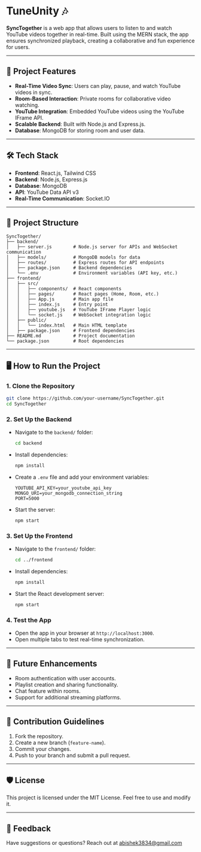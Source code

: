 
# TuneUnity 🎶  
**SyncTogether** is a web app that allows users to listen to and watch YouTube videos together in real-time. Built using the MERN stack, the app ensures synchronized playback, creating a collaborative and fun experience for users.

---

## 🚀 Project Features
- **Real-Time Video Sync**: Users can play, pause, and watch YouTube videos in sync.
- **Room-Based Interaction**: Private rooms for collaborative video watching.
- **YouTube Integration**: Embedded YouTube videos using the YouTube IFrame API.
- **Scalable Backend**: Built with Node.js and Express.js.
- **Database**: MongoDB for storing room and user data.

---

## 🛠️ Tech Stack
- **Frontend**: React.js, Tailwind CSS
- **Backend**: Node.js, Express.js
- **Database**: MongoDB
- **API**: YouTube Data API v3
- **Real-Time Communication**: Socket.IO

---

## 📂 Project Structure

```plaintext
SyncTogether/
├── backend/
│   ├── server.js        # Node.js server for APIs and WebSocket communication
│   ├── models/          # MongoDB models for data
│   ├── routes/          # Express routes for API endpoints
│   ├── package.json     # Backend dependencies
│   └── .env             # Environment variables (API key, etc.)
├── frontend/
│   ├── src/
│   │   ├── components/  # React components
│   │   ├── pages/       # React pages (Home, Room, etc.)
│   │   ├── App.js       # Main app file
│   │   ├── index.js     # Entry point
│   │   ├── youtube.js   # YouTube IFrame Player logic
│   │   └── socket.js    # WebSocket integration logic
│   ├── public/
│   │   └── index.html   # Main HTML template
│   ├── package.json     # Frontend dependencies
├── README.md            # Project documentation
└── package.json         # Root dependencies
```

---

## 🖥️ How to Run the Project

### 1. Clone the Repository
```bash
git clone https://github.com/your-username/SyncTogether.git
cd SyncTogether
```

### 2. Set Up the Backend
- Navigate to the `backend/` folder:
  ```bash
  cd backend
  ```
- Install dependencies:
  ```bash
  npm install
  ```
- Create a `.env` file and add your environment variables:
  ```plaintext
  YOUTUBE_API_KEY=your_youtube_api_key
  MONGO_URI=your_mongodb_connection_string
  PORT=5000
  ```
- Start the server:
  ```bash
  npm start
  ```

### 3. Set Up the Frontend
- Navigate to the `frontend/` folder:
  ```bash
  cd ../frontend
  ```
- Install dependencies:
  ```bash
  npm install
  ```
- Start the React development server:
  ```bash
  npm start
  ```

### 4. Test the App
- Open the app in your browser at `http://localhost:3000`.
- Open multiple tabs to test real-time synchronization.

---

## 🌟 Future Enhancements
- Room authentication with user accounts.
- Playlist creation and sharing functionality.
- Chat feature within rooms.
- Support for additional streaming platforms.

---

## 🤝 Contribution Guidelines
1. Fork the repository.
2. Create a new branch (`feature-name`).
3. Commit your changes.
4. Push to your branch and submit a pull request.

---

## 🛡️ License
This project is licensed under the MIT License. Feel free to use and modify it.

---

## 💬 Feedback
Have suggestions or questions? Reach out at abishek3834@gmail.com

